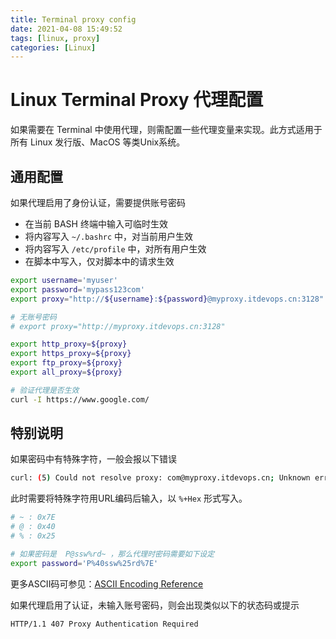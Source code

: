 ```yaml
---
title: Terminal proxy config
date: 2021-04-08 15:49:52
tags: [linux, proxy]
categories: [Linux]
---
```


# Linux Terminal Proxy 代理配置

如果需要在 Terminal 中使用代理，则需配置一些代理变量来实现。此方式适用于所有 Linux 发行版、MacOS 等类Unix系统。

<!--more-->

## 通用配置

如果代理启用了身份认证，需要提供账号密码

- 在当前 BASH 终端中输入可临时生效
- 将内容写入 `~/.bashrc` 中，对当前用户生效
- 将内容写入 `/etc/profile` 中，对所有用户生效
- 在脚本中写入，仅对脚本中的请求生效


```bash
export username='myuser'
export password='mypass123com'
export proxy="http://${username}:${password}@myproxy.itdevops.cn:3128"

# 无账号密码
# export proxy="http://myproxy.itdevops.cn:3128"

export http_proxy=${proxy}
export https_proxy=${proxy}
export ftp_proxy=${proxy}
export all_proxy=${proxy}

# 验证代理是否生效
curl -I https://www.google.com/
```



## 特别说明

如果密码中有特殊字符，一般会报以下错误

```bash
curl: (5) Could not resolve proxy: com@myproxy.itdevops.cn; Unknown error
```



此时需要将特殊字符用URL编码后输入，以  `%+Hex` 形式写入。

```bash
# ~ : 0x7E
# @ : 0x40
# % : 0x25

# 如果密码是  P@ssw%rd~ ，那么代理时密码需要如下设定
export password='P%40ssw%25rd%7E'
```



更多ASCII码可参见：[ASCII Encoding Reference](https://www.w3schools.com/tags/ref_urlencode.ASP)



如果代理启用了认证，未输入账号密码，则会出现类似以下的状态码或提示

```bash
HTTP/1.1 407 Proxy Authentication Required
```

